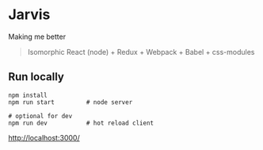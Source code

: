 # Jarvis

Making me better

> Isomorphic React (node) + Redux + Webpack + Babel + css-modules

## Run locally

```
npm install
npm run start         # node server

# optional for dev
npm run dev           # hot reload client
```

[http://localhost:3000/](http://localhost:3000/)
